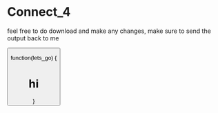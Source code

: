 # Connect_4
feel free to do download and make any changes, make sure to send the output back to me
<html>
  <head>
  <body><button onclick = "lets_go"></body>
    
  function(lets_go)
  {
  <h1>hi</h1>
  }
